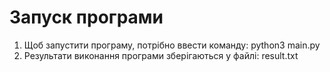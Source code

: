 # Запуск програми

1. Щоб запустити програму, потрібно ввести команду: python3 main.py
2. Результати виконання програми зберігаються у файлі: result.txt